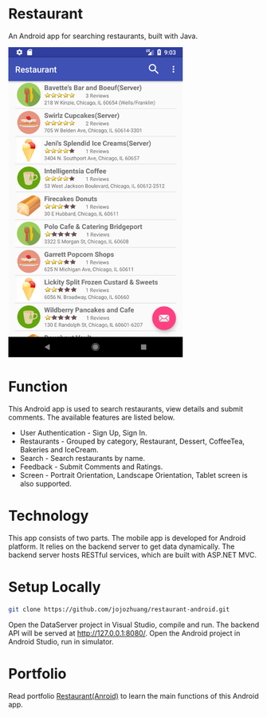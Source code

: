 # Restaurant
An Android app for searching restaurants, built with Java.

<kbd><img src="/public/index.png" width="350px"></kbd>

# Function
This Android app is used to search restaurants, view details and submit comments. The available features are listed below.
* User Authentication - Sign Up, Sign In.
* Restaurants - Grouped by category, Restaurant, Dessert, CoffeeTea, Bakeries and IceCream.
* Search - Search restaurants by name.
* Feedback - Submit Comments and Ratings.
* Screen - Portrait Orientation, Landscape Orientation, Tablet screen is also supported.

# Technology
This app consists of two parts. The mobile app is developed for Android platform. It relies on the backend server to get  data dynamically. The backend server hosts RESTful services, which are built with ASP.NET MVC.

# Setup Locally
```bash
git clone https://github.com/jojozhuang/restaurant-android.git
```
Open the DataServer project in Visual Studio, compile and run. The backend API will be served at http://127.0.0.1:8080/. Open the Android project in Android Studio, run in simulator.

# Portfolio
Read portfolio [Restaurant(Anroid)](https://jojozhuang.github.io/portfolio/restaurant-android/) to learn the main functions of this Android app.
